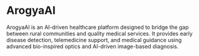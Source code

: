# ArogyaAI
ArogyaAI is an AI-driven healthcare platform designed to bridge the gap between rural communities and quality medical services. It provides early disease detection, telemedicine support, and medical guidance using advanced bio-inspired optics and AI-driven image-based diagnosis.
